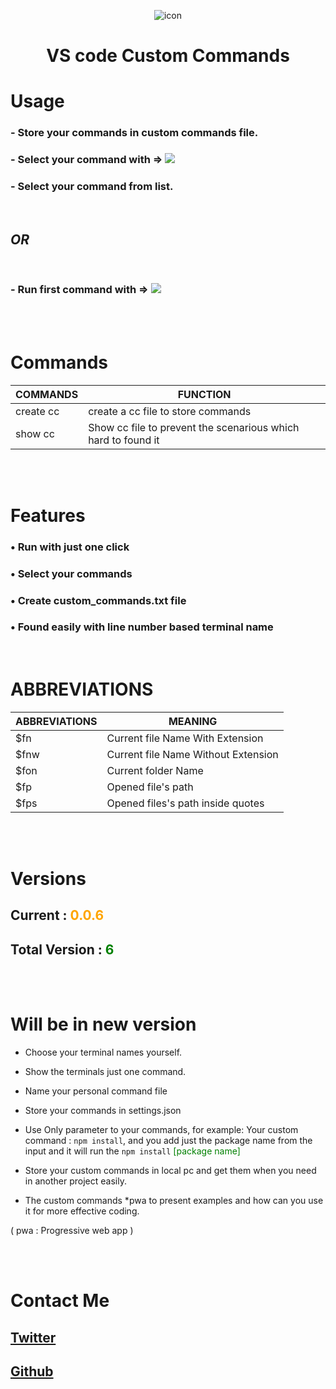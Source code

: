 <div style="text-align : center">

![icon](https://i.imgur.com/M6w2Wnm.png)

# VS code Custom Commands

</div>

# Usage

### - Store your commands in custom commands file.

### - Select your command with => ![](https://i.imgur.com/3v1YYc9.png)

### - Select your command from list.

<br/>

## _OR_

<br/>

### - Run first command with => ![](https://i.imgur.com/AFt5Fpt.png)

<br/>
<br/>

# Commands

| **COMMANDS** | **FUNCTION**                                                  |
| ------------ | ------------------------------------------------------------- |
| create cc    | create a cc file to store commands                            |
| show cc      | Show cc file to prevent the scenarious which hard to found it |

<br/>
<br/>

# Features

### • Run with just one click

### • Select your commands

### • Create custom_commands.txt file

### • Found easily with line number based terminal name

</br>

# ABBREVIATIONS

| **ABBREVIATIONS** | **MEANING**                         |
| ----------------- | ----------------------------------- |
| $fn               | Current file Name With Extension    |
| $fnw              | Current file Name Without Extension |
| $fon              | Current folder Name                 |
| $fp               | Opened file's path                  |
| $fps              | Opened files's path inside quotes   |

<br/>
<br/>

# Versions

## Current : <span style="color : orange">0.0.6</span>

## Total Version : <span style="color : green">6</span>

<br/>
<br/>

# Will be in new version

-   Choose your terminal names yourself.

-   Show the terminals just one command.

-   Name your personal command file

-   Store your commands in settings.json

-   Use Only parameter to your commands, for example:
    Your custom command : `npm install`, and you add just the package name from the input and it will run the `npm install` <span style="color : green">[package name]</span>

-   Store your custom commands in local pc and get them when you need in another project easily.

-   The custom commands \*pwa to present examples and how can you use it for more effective coding.

( pwa : Progressive web app )

<br/>
<br/>

# Contact Me

## [Twitter](https://twitter.com/KccEnes)

## [Github](https://github.com/AhmetEnesKCC)
